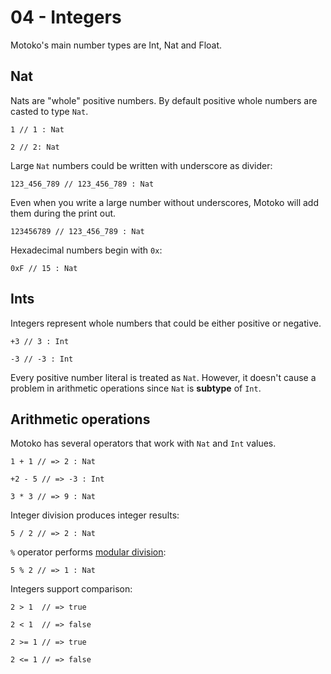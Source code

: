 # 04 - Integers

Motoko's main number types are Int, Nat and Float.


## Nat

Nats are "whole" positive numbers. By default positive whole numbers are casted to type `Nat`.

```motoko
1 // 1 : Nat
```
```motoko
2 // 2: Nat
```

Large `Nat` numbers could be written with underscore as divider:
```motoko
123_456_789 // 123_456_789 : Nat
```

Even when you write a large number without underscores, Motoko will add them during the print out.
```motoko
123456789 // 123_456_789 : Nat
```

Hexadecimal numbers begin with `0x`:
```motoko
0xF // 15 : Nat
```

## Ints
Integers represent whole numbers that could be either positive or negative.

```motoko
+3 // 3 : Int
```

```motoko
-3 // -3 : Int
```

Every positive number literal is treated as `Nat`. However, it doesn't cause a problem in arithmetic operations since `Nat` is **subtype** of `Int`.

## Arithmetic operations
Motoko has several operators that work with `Nat` and `Int` values.

```motoko
1 + 1 // => 2 : Nat
```

```motoko
+2 - 5 // => -3 : Int
```

```motoko
3 * 3 // => 9 : Nat
```

Integer division produces integer results:

```motoko
5 / 2 // => 2 : Nat
```

`%` operator performs [modular division](https://www.khanacademy.org/computing/computer-science/cryptography/modarithmetic/a/what-is-modular-arithmetic):

```motoko
5 % 2 // => 1 : Nat
```

Integers support comparison:

```motoko
2 > 1  // => true
```
```motoko
2 < 1  // => false
```
```motoko
2 >= 1 // => true
```
```motoko
2 <= 1 // => false
```


